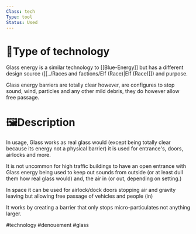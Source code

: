 ```yaml
---
Class: tech
Type: tool
Status: Used
---
```

# 🔧Type of technology
Glass energy is a similar technology to [[Blue-Energy]] but has a different design source ([[../Races and factions/Elf (Race)|Elf (Race)]]) and purpose.

Glass energy barriers are totally clear however, are configures to stop sound, wind, particles and any other mild debris, they do however allow free passage. 
# **🖼️Description** 
In usage, Glass works as real glass would (except being totally clear because its energy not a physical barrier) it is used for entrance's, doors, airlocks and more. 

It is not uncommon for high traffic buildings to have an open entrance with Glass energy being used to keep out sounds from outside (or at least dull them how real glass would) and, the air in (or out, depending on setting.)

In space it can be used for airlock/dock doors stopping air and gravity leaving but allowing free passage of vehicles and people (in)

It works by creating a barrier that only stops micro-particulates not anything larger.


#technology #denouement #glass
